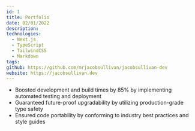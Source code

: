 ```yaml
---
id: 1
title: Portfolio
date: 02/01/2022
description:
technologies:
  - Next.js
  - TypeScript
  - TailwindCSS
  - Markdown
tags:
github: https://github.com/mrjacobsullivan/jacobsullivan-dev
website: https://jacobsullivan.dev
---
```


- Boosted development and build times by 85% by implementing automated testing and deployment
- Guaranteed future-proof upgradability by utilizing production-grade type safety
- Ensured code portability by conforming to industry best practices and style guides

